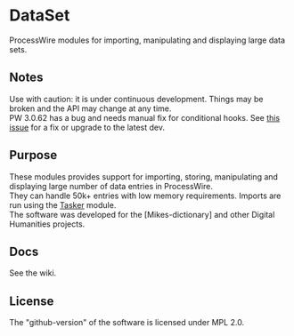 # DataSet
ProcessWire modules for importing, manipulating and displaying large data sets.

## Notes
Use with caution: it is under continuous development. Things may be broken and the API may change at any time.  
PW 3.0.62 has a bug and needs manual fix for conditional hooks.
See [this issue](https://github.com/processwire/processwire-issues/issues/261) for a fix or upgrade to the latest dev.

## Purpose
These modules provides support for importing, storing, manipulating and displaying large number of data entries in ProcessWire.  
They can handle 50k+ entries with low memory requirements. Imports are run using the [Tasker](https://github.com/mtwebit/Tasker) module.  
The software was developed for the [Mikes-dictionary] and other Digital Humanities projects.

## Docs
See the wiki.

## License
The "github-version" of the software is licensed under MPL 2.0.
